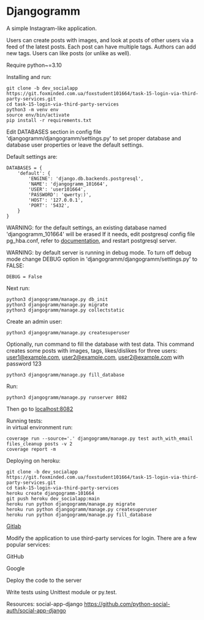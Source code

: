 # Djangogramm

A simple Instagram-like application.

Users can create posts with images, and look at posts of other users via a feed of the latest posts.
Each post can have multiple tags. Authors can add new tags. Users can like posts (or unlike as well).

Require python~=3.10

Installing and run:
    
    git clone -b dev_socialapp https://git.foxminded.com.ua/foxstudent101664/task-15-login-via-third-party-services.git
    cd task-15-login-via-third-party-services
    python3 -m venv env
    source env/bin/activate
    pip install -r requirements.txt


Edit DATABASES section in config file 'djangogramm/djangogramm/settings.py' to set proper database and database 
user properties or leave the default settings.

Default settings are:

    DATABASES = {
        'default': {
            'ENGINE': 'django.db.backends.postgresql',
            'NAME': 'djangogramm_101664',
            'USER': 'user101664',
            'PASSWORD': 'qwerty:)',
            'HOST': '127.0.0.1',
            'PORT': '5432',
        }
    }

WARNING: for the default settings, an existing database named 'djangogramm_101664' will be erased
If it needs, edit postgresql config file pg_hba.conf, refer to 
[documentation](https://www.postgresql.org/docs/11/auth-pg-hba-conf.html), and restart postgresql server.

WARNING: by default server is running in debug mode. 
To turn off debug mode change DEBUG option in 'djangogramm/djangogramm/settings.py' to FALSE:

    DEBUG = False

Next run:

    python3 djangogramm/manage.py db_init
    python3 djangogramm/manage.py migrate
    python3 djangogramm/manage.py collectstatic 

Create an admin user:

    python3 djangogramm/manage.py createsuperuser


Optionally, run command to fill the database with test data. 
This command creates some posts with images, tags, likes/dislikes for three users: 
user1@example.com, user2@example.com, user2@example.com with password 123

    python3 djangogramm/manage.py fill_database


Run:

    python3 djangogramm/manage.py runserver 8082

Then go to [localhost:8082](localhost:8082)

Running tests:  
in virtual environment run:

    coverage run --source='.' djangogramm/manage.py test auth_with_email files_cleanup posts -v 2
    coverage report -m

Deploying on heroku:

    git clone -b dev_socialapp https://git.foxminded.com.ua/foxstudent101664/task-15-login-via-third-party-services.git
    cd task-15-login-via-third-party-services
    heroku create djangogramm-101664
    git push heroku dev_socialapp:main
    heroku run python djangogramm/manage.py migrate
    heroku run python djangogramm/manage.py createsuperuser
    heroku run python djangogramm/manage.py fill_database

[Gitlab](https://git.foxminded.com.ua/foxstudent101664/task-15-login-via-third-party-services)

Modify the application to use third-party services for login. There are a few popular services:

GitHub

Google

Deploy the code to the server 


Write tests using Unittest module or py.test.

Resources:
social-app-django https://github.com/python-social-auth/social-app-django

